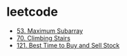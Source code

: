 # leetcode

* [53. Maximum Subarray](https://leetcode.com/problems/maximum-subarray/)
* [70. Climbing Stairs](https://leetcode.com/problems/climbing-stairs/)
* [121. Best Time to Buy and Sell Stock](https://leetcode.com/problems/best-time-to-buy-and-sell-stock/)

